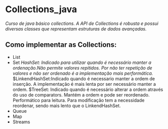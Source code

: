 # Collections_java
*Curso de java básico collections. 
A API de Collections é robusta e possui diversas classes que representam estruturas de dados avançadas.*
## Como implementar as Collections:
- List
- Set
*HashSet: Indicado para utilizar quando é necessário manter a ordenação.Não permite valores repitidos. Por não ter repetição de valores 
e não ser ordenado é a implementação mais performática.*
$LinkendHashSet:Indicado quando é necessario manter a ordem de inserção.
 A implementação é mais lenta por ser necessário manter a ordem. 
 $TreeSet: Indicado quando é necessário alterar a ordem através do uso de comparators. Mantém a ordem e pode ser reordenado. Performático para leitura. Para modificação tem a necessidade reordenar, sendo mais lento que o LinkendHashSet.
- Queue
- Map
- Streams
